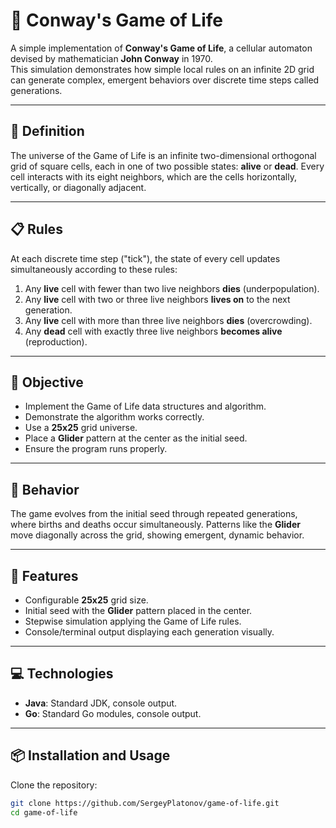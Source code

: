 # 🧬 Conway's Game of Life

A simple implementation of **Conway's Game of Life**, a cellular automaton devised by mathematician **John Conway** in 1970.  
This simulation demonstrates how simple local rules on an infinite 2D grid can generate complex, emergent behaviors over discrete time steps called generations.

---

## 📖 Definition

The universe of the Game of Life is an infinite two-dimensional orthogonal grid of square cells, each in one of two possible states: **alive** or **dead**. Every cell interacts with its eight neighbors, which are the cells horizontally, vertically, or diagonally adjacent.

---

## 📋 Rules

At each discrete time step ("tick"), the state of every cell updates simultaneously according to these rules:

1. Any **live** cell with fewer than two live neighbors **dies** (underpopulation).
2. Any **live** cell with two or three live neighbors **lives on** to the next generation.
3. Any **live** cell with more than three live neighbors **dies** (overcrowding).
4. Any **dead** cell with exactly three live neighbors **becomes alive** (reproduction).

---

## 🎯 Objective

- Implement the Game of Life data structures and algorithm.
- Demonstrate the algorithm works correctly.
- Use a **25x25** grid universe.
- Place a **Glider** pattern at the center as the initial seed.
- Ensure the program runs properly.

---

## 🔁 Behavior

The game evolves from the initial seed through repeated generations, where births and deaths occur simultaneously. Patterns like the **Glider** move diagonally across the grid, showing emergent, dynamic behavior.

---

## 🚀 Features

- Configurable **25x25** grid size.
- Initial seed with the **Glider** pattern placed in the center.
- Stepwise simulation applying the Game of Life rules.
- Console/terminal output displaying each generation visually.

---

## 💻 Technologies

- **Java**: Standard JDK, console output.
- **Go**: Standard Go modules, console output.

---

## 📦 Installation and Usage

Clone the repository:

```bash
git clone https://github.com/SergeyPlatonov/game-of-life.git
cd game-of-life
